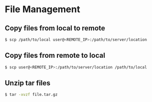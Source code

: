 # File Management

## Copy files from local to remote
```bash
$ scp /path/to/local user@<REMOTE_IP>:/path/to/server/location
```

## Copy files from remote to local
```bash
$ scp user@<REMOTE_IP>:/path/to/server/location /path/to/local
```

## Unzip tar files
```bash
$ tar -xvzf file.tar.gz
```